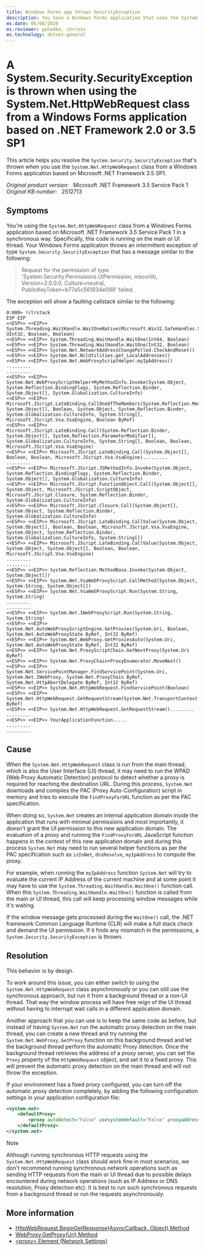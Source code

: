 ```yaml
---
title: Windows Forms app throws SecurityException
description: You have a Windows Forms application that uses the System.Net.HttpWebRequest class to send HTTP requests to a server (even calling a WebService). You experience that the application will intermittently throw a System.Security.SecurityException.
ms.date: 05/08/2020
ms.reviewer: pphadke, chrross
ms.technology: dotnet-general
---
```

# A System.Security.SecurityException is thrown when using the System.Net.HttpWebRequest class from a Windows Forms application based on .NET Framework 2.0 or 3.5 SP1

This article helps you resolve the `System.Security.SecurityException` that's thrown when you use the `System.Net.HttpWebRequest` class from a Windows Forms application based on Microsoft .NET Framework 3.5 SP1.

_Original product version:_ &nbsp; Microsoft .NET Framework 3.5 Service Pack 1  
_Original KB number:_ &nbsp; 2512713

## Symptoms

You're using the `System.Net.HttpWebRequest` class from a Windows Forms application based on Microsoft .NET Framework 3.5 Service Pack 1 in a synchronous way. Specifically, this code is running on the main or UI thread. Your Windows Forms application throws an intermittent exception of type `System.Security.SecurityException` that has a message similar to the following:

> Request for the permission of type 'System.Security.Permissions.UIPermission, mscorlib, Version=2.0.0.0, Culture=neutral, PublicKeyToken=b77a5c561934e089' failed.

The exception will show a faulting callstack similar to the following:

```console
0:000> !clrstack
ESP EIP
<<ESP>> <<EIP>> System.Threading.WaitHandle.WaitOneNative(Microsoft.Win32.SafeHandles.SafeWaitHandle, UInt32, Boolean, Boolean)
<<ESP>> <<EIP>> System.Threading.WaitHandle.WaitOne(Int64, Boolean)
<<ESP>> <<EIP>> System.Threading.WaitHandle.WaitOne(Int32, Boolean)
<<ESP>> <<EIP>> System.Net.NetworkAddressChangePolled.CheckAndReset()
<<ESP>> <<EIP>> System.Net.NclUtilities.get_LocalAddresses()
<<ESP>> <<EIP>> System.Net.WebProxyScriptHelper.myIpAddress()
.........
.........
<<ESP>> <<EIP>> System.Net.WebProxyScriptHelper+MyMethodInfo.Invoke(System.Object, System.Reflection.BindingFlags, System.Reflection.Binder, System.Object[], System.Globalization.CultureInfo)
<<ESP>> <<EIP>> Microsoft.JScript.LateBinding.CallOneOfTheMembers(System.Reflection.MemberInfo[], System.Object[], Boolean, System.Object, System.Reflection.Binder, System.Globalization.CultureInfo, System.String[], Microsoft.JScript.Vsa.VsaEngine, Boolean ByRef)
<<ESP>> <<EIP>> Microsoft.JScript.LateBinding.Call(System.Reflection.Binder, System.Object[], System.Reflection.ParameterModifier[], System.Globalization.CultureInfo, System.String[], Boolean, Boolean, Microsoft.JScript.Vsa.VsaEngine)
<<ESP>> <<EIP>> Microsoft.JScript.LateBinding.Call(System.Object[], Boolean, Boolean, Microsoft.JScript.Vsa.VsaEngine).........
.........
<<ESP>> <<EIP>> Microsoft.JScript.JSMethodInfo.Invoke(System.Object, System.Reflection.BindingFlags, System.Reflection.Binder, System.Object[], System.Globalization.CultureInfo)
<<ESP>> <<EIP>> Microsoft.JScript.FunctionObject.Call(System.Object[], System.Object, Microsoft.JScript.ScriptObject, Microsoft.JScript.Closure, System.Reflection.Binder, System.Globalization.CultureInfo)
<<ESP>> <<EIP>> Microsoft.JScript.Closure.Call(System.Object[], System.Object, System.Reflection.Binder, System.Globalization.CultureInfo)
<<ESP>> <<EIP>> Microsoft.JScript.LateBinding.CallValue(System.Object, System.Object[], Boolean, Boolean, Microsoft.JScript.Vsa.VsaEngine, System.Object, System.Reflection.Binder, System.Globalization.CultureInfo, System.String[])
<<ESP>> <<EIP>> Microsoft.JScript.LateBinding.CallValue(System.Object, System.Object, System.Object[], Boolean, Boolean, Microsoft.JScript.Vsa.VsaEngine)
.........
.........
<<ESP>> <<EIP>> System.Reflection.MethodBase.Invoke(System.Object, System.Object[])
<<ESP>> <<EIP>> System.Net.VsaWebProxyScript.CallMethod(System.Object, System.String, System.Object[])
<<ESP>> <<EIP>> System.Net.VsaWebProxyScript.Run(System.String, System.String)
.........
.........
<<ESP>> <<EIP>> System.Net.IWebProxyScript.Run(System.String, System.String)
<<ESP>> <<EIP>> System.Net.AutoWebProxyScriptEngine.GetProxies(System.Uri, Boolean, System.Net.AutoWebProxyState ByRef, Int32 ByRef)
<<ESP>> <<EIP>> System.Net.WebProxy.GetProxiesAuto(System.Uri, System.Net.AutoWebProxyState ByRef, Int32 ByRef)
<<ESP>> <<EIP>> System.Net.ProxyScriptChain.GetNextProxy(System.Uri ByRef)
<<ESP>> <<EIP>> System.Net.ProxyChain+ProxyEnumerator.MoveNext()
<<ESP>> <<EIP>> System.Net.ServicePointManager.FindServicePoint(System.Uri, System.Net.IWebProxy, System.Net.ProxyChain ByRef, System.Net.HttpAbortDelegate ByRef, Int32 ByRef)
<<ESP>> <<EIP>> System.Net.HttpWebRequest.FindServicePoint(Boolean)
<<ESP>> <<EIP>> System.Net.HttpWebRequest.GetRequestStream(System.Net.TransportContext ByRef)
<<ESP>> <<EIP>> System.Net.HttpWebRequest.GetRequestStream().........
.........
<<ESP>> <<EIP>> YourApplicationFunction.....
.........
.........
```

## Cause

When the `System.Net.HttpWebRequest` class is run from the main thread, which is also the User Interface (UI) thread, it may need to run the WPAD (Web Proxy Automatic Detection) protocol to detect whether a proxy is required for reaching the destination URL. During this process, `System.Net` downloads and compiles the PAC (Proxy Auto-Configuration) script in memory and tries to execute the `FindProxyForURL` function as per the PAC specification.

When doing so, `System.Net` creates an internal application domain inside the application that runs with minimal permissions and most importantly, it doesn't grant the UI permission to this new application domain. The evaluation of a proxy and running the `FindProxyForURL` JavaScript function happens in the context of this new application domain and during this process `System.Net` may need to run several helper functions as per the PAC specification such as `isInNet`, `dnsResolve`, `myIpAddress` to compute the proxy.

For example, when running the `myIpAddress` function `System.Net` will try to evaluate the current IP Address of the current machine and at some point it may have to use the `System.Threading.WaitHandle.WaitOne()` function call. When this `System.Threading.WaitHandle.WaitOne()` function is called from the main or UI thread, this call will keep processing window messages while it's waiting.

If the window message gets processed during the `WaitOne()` call, the .NET framework Common Language Runtime (CLR) will make a full stack check and demand the UI permission. If it finds any mismatch in the permissions, a `System.Security.SecurityException` is thrown.

## Resolution

This behavior is by design.

To work around this issue, you can either switch to using the `System.Net.HttpWebRequest` class asynchronously or you can still use the synchronous approach, but run it from a background thread or a non-UI thread. That way the window process will have free reign of the UI thread without having to interrupt wait calls in a different application domain.

Another approach that you can use is to keep the same code as before, but instead of having `System.Net` run the automatic proxy detection on the main thread, you can create a new thread and try running the `System.Net.WebProxy.GetProxy` function on this background thread and let the background thread perform the automatic Proxy detection. Once the background thread retrieves the address of a proxy server, you can set the `Proxy` property of the `HttpWebRequest` object, and set it to a fixed proxy. This will prevent the automatic proxy detection on the main thread and will not throw the exception.

If your environment has a fixed proxy configured, you can turn off the automatic proxy detection completely, by adding the following configuration settings in your application configuration file:

```xml
<system.net>
    <defaultProxy>
        <proxy autoDetect="False" usesystemdefault="False" proxyaddress="http://yourProxy:yourProxyPort"/>
    </defaultProxy>
</system.net>
```

> [!NOTE]  
> Although running synchronous HTTP requests using the `System.Net.HttpWebRequest` class should work fine in most scenarios, we don't recommend running synchronous network operations such as sending HTTP requests from the main or UI thread due to possible delays encountered during network operations (such as IP Address or DNS resolution, Proxy detection etc). It is best to run such synchronous requests from a background thread or run the requests asynchronously.

## More information

- [HttpWebRequest.BeginGetResponse(AsyncCallback, Object) Method](/dotnet/api/system.net.httpwebrequest.begingetresponse?&view=netcore-3.1&preserve-view=true)
- [WebProxy.GetProxy(Uri) Method](/dotnet/api/system.net.webproxy.getproxy?&view=netcore-3.1&preserve-view=true)
- [\<proxy> Element (Network Settings)](/dotnet/framework/configure-apps/file-schema/network/proxy-element-network-settings)
